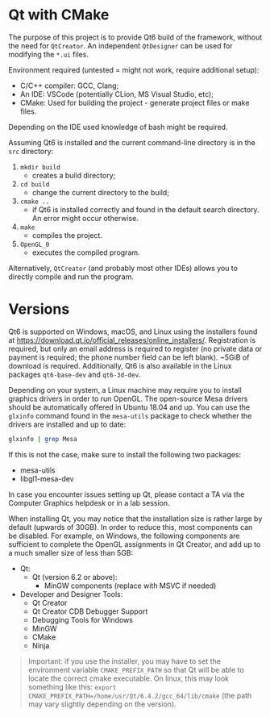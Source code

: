 # Qt with CMake

The purpose of this project is to provide Qt6 build of the framework, without the need for `QtCreator`.
An independent `QtDesigner` can be used for modifying the `*.ui` files.

Environment required (untested = might not work, require additional setup):

- C/C++ compiler: GCC, Clang;
- An IDE: VSCode (potentially CLion, MS Visual Studio, etc);
- CMake: Used for building the project - generate project files or make files.

Depending on the IDE used knowledge of bash might be required.

Assuming Qt6 is installed and the current command-line directory is in the `src` directory:

1. `mkdir build`
    - creates a build directory;
2. `cd build`
    - change the current directory to the build;
3. `cmake ..`
    - if Qt6 is installed correctly and found in the default search directory. An error might occur otherwise.
4. `make`
    - compiles the project.
5. `OpenGL_0`
    - executes the compiled program.

Alternatively, `QtCreator` (and probably most other IDEs) allows you to directly compile and run the program.

# Versions

Qt6 is supported on Windows, macOS, and Linux using the installers found at <https://download.qt.io/official_releases/online_installers/>. Registration is required, but only an email address is required to register (no private data or payment is required; the phone number field can be left blank). ~5GiB of download is required. Additionally, Qt6 is also available in the Linux packages `qt6-base-dev` and `qt6-3d-dev`.

Depending on your system, a Linux machine may require you to install graphics drivers in order to run OpenGL. The open-source Mesa drivers should be automatically offered in Ubuntu 18.04 and up. You can use the `glxinfo` command found in the `mesa-utils` package to check whether the drivers are installed and up to date:

```bash
glxinfo | grep Mesa
```

If this is not the case, make sure to install the following two packages:

- mesa-utils
- libgl1-mesa-dev

In case you encounter issues setting up Qt, please contact a TA via the Computer Graphics helpdesk or in a lab session.

When installing Qt, you may notice that the installation size is rather large by default (upwards of 30GB). In order to reduce this, most components can be disabled. For example, on Windows, the following components are sufficient to complete the OpenGL assignments in Qt Creator, and add up to a much smaller size of less than 5GB:

- Qt:
    - Qt (version 6.2 or above):
        - MinGW components (replace with MSVC if needed)
- Developer and Designer Tools:
    - Qt Creator
    - Qt Creator CDB Debugger Support
    - Debugging Tools for Windows
    - MinGW
    - CMake
    - Ninja

> Important: if you use the installer, you may have to set the environment variable `CMAKE_PREFIX_PATH` so that Qt will be able to locate the correct cmake executable. On linux, this may look something like this: `export CMAKE_PREFIX_PATH=/home/usr/Qt/6.4.2/gcc_64/lib/cmake` (the path may vary slightly depending on the version).
